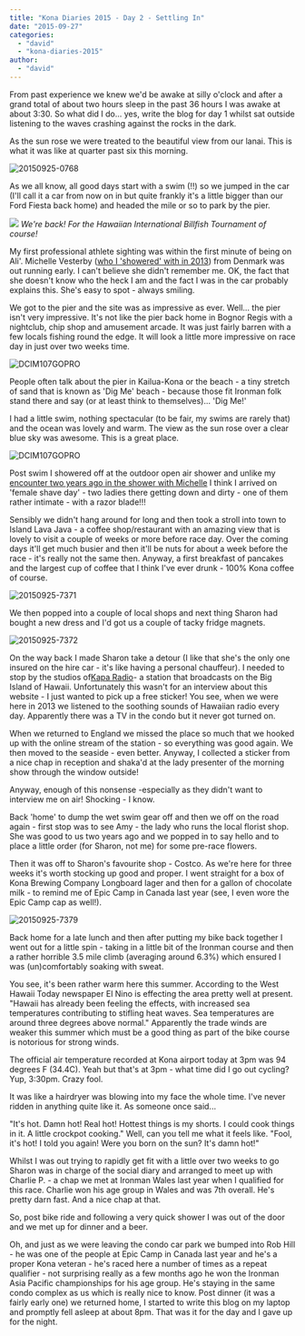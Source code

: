 ```yaml
---
title: "Kona Diaries 2015 - Day 2 - Settling In"
date: "2015-09-27"
categories: 
  - "david"
  - "kona-diaries-2015"
author: 
  - "david"
---
```


From past experience we knew we'd be awake at silly o'clock and after a grand total of about two hours sleep in the past 36 hours I was awake at about 3:30. So what did I do... yes, write the blog for day 1 whilst sat outside listening to the waves crashing against the rocks in the dark.

As the sun rose we were treated to the beautiful view from our lanai. This is what it was like at quarter past six this morning.

![20150925-0768](/images/2015/20150925-0768.jpg)

As we all know, all good days start with a swim (!!) so we jumped in the car (I'll call it a car from now on in but quite frankly it's a little bigger than our Ford Fiesta back home) and headed the mile or so to park by the pier.

![](/images/2015/20150925-0032665.jpg) 
*We're back! For the Hawaiian International Billfish Tournament of course!*

My first professional athlete sighting was within the first minute of being on Ali'. Michelle Vesterby ([who I 'showered' with in 2013](/2013/10/kona-diaries-2013-day-13-ive-never-had-to-wring-out-my-shorts-after-a-run/)) from Denmark was out running early. I can't believe she didn't remember me. OK, the fact that she doesn't know who the heck I am and the fact I was in the car probably explains this. She's easy to spot - always smiling.

We got to the pier and the site was as impressive as ever. Well... the pier isn't very impressive. It's not like the pier back home in Bognor Regis with a nightclub, chip shop and amusement arcade. It was just fairly barren with a few locals fishing round the edge. It will look a little more impressive on race day in just over two weeks time.

![DCIM107GOPRO](/images/2015/20150925-0042672.jpg)

People often talk about the pier in Kailua-Kona or the beach - a tiny stretch of sand that is known as 'Dig Me' beach - because those fit Ironman folk stand there and say (or at least think to themselves)... 'Dig Me!'

I had a little swim, nothing spectacular (to be fair, my swims are rarely that) and the ocean was lovely and warm. The view as the sun rose over a clear blue sky was awesome. This is a great place.

![DCIM107GOPRO](/images/2015/20150925-beach-stomp.jpg)

Post swim I showered off at the outdoor open air shower and unlike my [encounter two years ago in the shower with Michelle](/2013/10/kona-diaries-2013-day-13-ive-never-had-to-wring-out-my-shorts-after-a-run/) I think I arrived on 'female shave day' - two ladies there getting down and dirty - one of them rather intimate - with a razor blade!!!

Sensibly we didn't hang around for long and then took a stroll into town to Island Lava Java - a coffee shop/restaurant with an amazing view that is lovely to visit a couple of weeks or more before race day. Over the coming days it'll get much busier and then it'll be nuts for about a week before the race - it's really not the same then. Anyway, a first breakfast of pancakes and the largest cup of coffee that I think I've ever drunk - 100% Kona coffee of course.

![20150925-7371](/images/2015/20150925-7371.jpg)

We then popped into a couple of local shops and next thing Sharon had bought a new dress and I'd got us a couple of tacky fridge magnets.

![20150925-7372](/images/2015/20150925-7372.jpg)

On the way back I made Sharon take a detour (I like that she's the only one insured on the hire car - it's like having a personal chauffeur). I needed to stop by the studios of[Kapa Radio](http://kaparadio.com/)- a station that broadcasts on the Big Island of Hawaii. Unfortunately this wasn't for an interview about this website - I just wanted to pick up a free sticker! You see, when we were here in 2013 we listened to the soothing sounds of Hawaiian radio every day. Apparently there was a TV in the condo but it never got turned on.

When we returned to England we missed the place so much that we hooked up with the online stream of the station - so everything was good again. We then moved to the seaside - even better. Anyway, I collected a sticker from a nice chap in reception and shaka'd at the lady presenter of the morning show through the window outside!

Anyway, enough of this nonsense -especially as they didn't want to interview me on air! Shocking - I know.

Back 'home' to dump the wet swim gear off and then we off on the road again - first stop was to see Amy - the lady who runs the local florist shop. She was good to us two years ago and we popped in to say hello and to place a little order (for Sharon, not me) for some pre-race flowers.

Then it was off to Sharon's favourite shop - Costco. As we're here for three weeks it's worth stocking up good and proper. I went straight for a box of Kona Brewing Company Longboard lager and then for a gallon of chocolate milk - to remind me of Epic Camp in Canada last year (see, I even wore the Epic Camp cap as well!).

![20150925-7379](/images/2015/20150925-7379.jpg)

Back home for a late lunch and then after putting my bike back together I went out for a little spin - taking in a little bit of the Ironman course and then a rather horrible 3.5 mile climb (averaging around 6.3%) which ensured I was (un)comfortably soaking with sweat.

You see, it's been rather warm here this summer. According to the West Hawaii Today newspaper El Nino is effecting the area pretty well at present. "Hawaii has already been feeling the effects, with increased sea temperatures contributing to stifling heat waves. Sea temperatures are around three degrees above normal." Apparently the trade winds are weaker this summer which must be a good thing as part of the bike course is notorious for strong winds.

The official air temperature recorded at Kona airport today at 3pm was 94 degrees F (34.4C). Yeah but that's at 3pm - what time did I go out cycling? Yup, 3:30pm. Crazy fool.

It was like a hairdryer was blowing into my face the whole time. I've never ridden in anything quite like it. As someone once said...

"It's hot. Damn hot! Real hot! Hottest things is my shorts. I could cook things in it. A little crockpot cooking." Well, can you tell me what it feels like. "Fool, it's hot! I told you again! Were you born on the sun? It's damn hot!"

Whilst I was out trying to rapidly get fit with a little over two weeks to go Sharon was in charge of the social diary and arranged to meet up with Charlie P. - a chap we met at Ironman Wales last year when I qualified for this race. Charlie won his age group in Wales and was 7th overall. He's pretty darn fast. And a nice chap at that.

So, post bike ride and following a very quick shower I was out of the door and we met up for dinner and a beer.

Oh, and just as we were leaving the condo car park we bumped into Rob Hill - he was one of the people at Epic Camp in Canada last year and he's a proper Kona veteran - he's raced here a number of times as a repeat qualifier - not surprising really as a few months ago he won the Ironman Asia Pacific championships for his age group. He's staying in the same condo complex as us which is really nice to know. Post dinner (it was a fairly early one) we returned home, I started to write this blog on my laptop and promptly fell asleep at about 8pm. That was it for the day and I gave up for the night.
